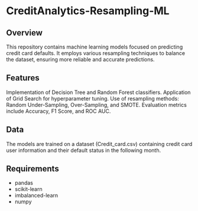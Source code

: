 # CreditAnalytics-Resampling-ML

## Overview
This repository contains machine learning models focused on predicting credit card defaults. It employs various resampling techniques to balance the dataset, ensuring more reliable and accurate predictions.

## Features
Implementation of Decision Tree and Random Forest classifiers.
Application of Grid Search for hyperparameter tuning.
Use of resampling methods: Random Under-Sampling, Over-Sampling, and SMOTE.
Evaluation metrics include Accuracy, F1 Score, and ROC AUC.
## Data
The models are trained on a dataset (Credit_card.csv) containing credit card user information and their default status in the following month.

## Requirements
* pandas
* scikit-learn
* imbalanced-learn
* numpy
